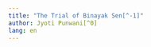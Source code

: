 ```yaml
---
title: "The Trial of Binayak Sen[^-1]"
author: Jyoti Punwani[^0]
lang: en
---
```


[^-1]: This article was written before the judgment of the sessions court, Raipur.

[^0]: Jyoti Punwani (jyoti.punwani@gmail.com) is a Mumbai-based freelance journalist and human rights activist.
